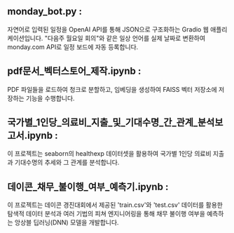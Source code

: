 ## monday_bot.py :
자연어로 입력된 일정을 OpenAI API를 통해 JSON으로 구조화하는 Gradio 웹 애플리케이션입니다.
"다음주 월요일 회의"와 같은 일상 언어를 실제 날짜로 변환하여 monday.com API로 일정 보드에 자동 등록합니다.


## pdf문서_벡터스토어_제작.ipynb :
PDF 파일들을 로드하여 청크로 분할하고, 임베딩을 생성하여 FAISS 벡터 저장소에 저장하는 기능을 수행합니다.

## 국가별_1인당_의료비_지출_및_기대수명_간_관계_분석보고서.ipynb :
이 프로젝트는 seaborn의 healthexp 데이터셋을 활용하여 국가별 1인당 의료비 지출과 기대수명의 추세와 그 관계를 분석합니다.

## 데이콘_채무_불이행_여부_예측기.ipynb :
이 프로젝트는 데이콘 경진대회에서 제공된 'train.csv'와 'test.csv' 데이터를 활용한 탐색적 데이터 분석과 여러 기법의 피쳐 엔지니어링을 통해 채무 불이행 여부을 예측하는 앙상블 딥러닝(DNN) 모델을 개발합니다.
